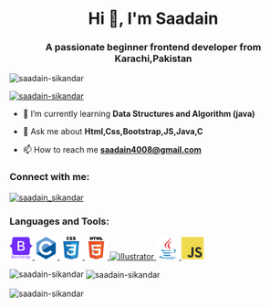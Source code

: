 <h1 align="center">Hi 👋, I'm Saadain</h1>
<h3 align="center">A passionate beginner frontend developer from Karachi,Pakistan</h3>

<p align="left"> <img src="https://komarev.com/ghpvc/?username=saadain-sikandar&label=Profile%20views&color=0e75b6&style=flat" alt="saadain-sikandar" /> </p>

<p align="left"> <a href="https://github.com/ryo-ma/github-profile-trophy"><img src="https://github-profile-trophy.vercel.app/?username=saadain-sikandar" alt="saadain-sikandar" /></a> </p>

- 🌱 I’m currently learning **Data Structures and Algorithm (java)**

- 💬 Ask me about **Html,Css,Bootstrap,JS,Java,C**

- 📫 How to reach me **saadain4008@gmail.com**

<h3 align="left">Connect with me:</h3>
<p align="left">
<a href="https://instagram.com/saadain_sikandar" target="blank"><img align="center" src="https://raw.githubusercontent.com/rahuldkjain/github-profile-readme-generator/master/src/images/icons/Social/instagram.svg" alt="saadain_sikandar" height="30" width="40" /></a>
</p>

<h3 align="left">Languages and Tools:</h3>
<p align="left"> <a href="https://getbootstrap.com" target="_blank" rel="noreferrer"> <img src="https://raw.githubusercontent.com/devicons/devicon/master/icons/bootstrap/bootstrap-plain-wordmark.svg" alt="bootstrap" width="40" height="40"/> </a> <a href="https://www.cprogramming.com/" target="_blank" rel="noreferrer"> <img src="https://raw.githubusercontent.com/devicons/devicon/master/icons/c/c-original.svg" alt="c" width="40" height="40"/> </a> <a href="https://www.w3schools.com/css/" target="_blank" rel="noreferrer"> <img src="https://raw.githubusercontent.com/devicons/devicon/master/icons/css3/css3-original-wordmark.svg" alt="css3" width="40" height="40"/> </a> <a href="https://www.w3.org/html/" target="_blank" rel="noreferrer"> <img src="https://raw.githubusercontent.com/devicons/devicon/master/icons/html5/html5-original-wordmark.svg" alt="html5" width="40" height="40"/> </a> <a href="https://www.adobe.com/in/products/illustrator.html" target="_blank" rel="noreferrer"> <img src="https://www.vectorlogo.zone/logos/adobe_illustrator/adobe_illustrator-icon.svg" alt="illustrator" width="40" height="40"/> </a> <a href="https://www.java.com" target="_blank" rel="noreferrer"> <img src="https://raw.githubusercontent.com/devicons/devicon/master/icons/java/java-original.svg" alt="java" width="40" height="40"/> </a> <a href="https://developer.mozilla.org/en-US/docs/Web/JavaScript" target="_blank" rel="noreferrer"> <img src="https://raw.githubusercontent.com/devicons/devicon/master/icons/javascript/javascript-original.svg" alt="javascript" width="40" height="40"/> </a> </p>

<p><img align="left" src="https://github-readme-stats.vercel.app/api/top-langs?username=saadain-sikandar&show_icons=true&locale=en&layout=compact" alt="saadain-sikandar" /></p>

<p>&nbsp;<img align="center" src="https://github-readme-stats.vercel.app/api?username=saadain-sikandar&show_icons=true&locale=en" alt="saadain-sikandar" /></p>

<p><img align="center" src="https://github-readme-streak-stats.herokuapp.com/?user=saadain-sikandar&" alt="saadain-sikandar" /></p>

